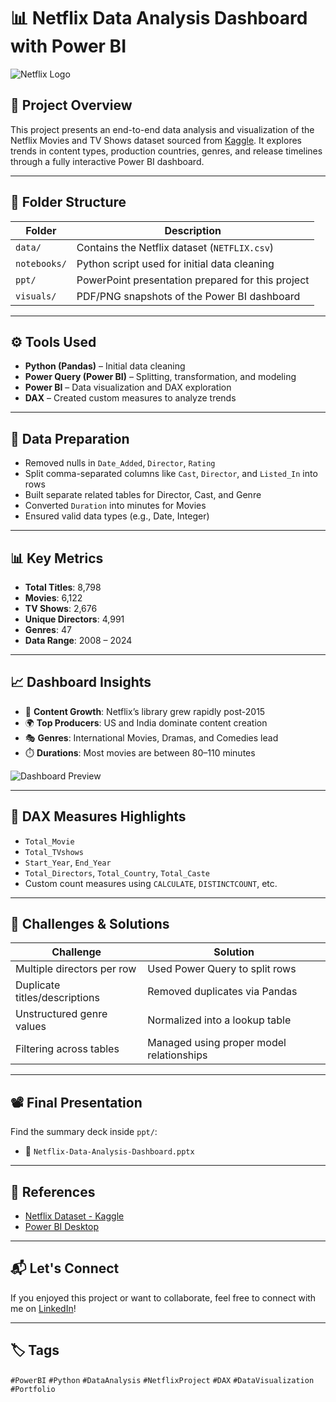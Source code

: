 # 📊 Netflix Data Analysis Dashboard with Power BI

![Netflix Logo](https://upload.wikimedia.org/wikipedia/commons/6/69/Netflix_logo.svg)

## 🎯 Project Overview

This project presents an end-to-end data analysis and visualization of the Netflix Movies and TV Shows dataset sourced from [Kaggle](https://www.kaggle.com/datasets/rahulvyasm/netflix-movies-and-tv-shows). It explores trends in content types, production countries, genres, and release timelines through a fully interactive Power BI dashboard.

---

## 📁 Folder Structure

| Folder      | Description                                         |
|-------------|-----------------------------------------------------|
| `data/`     | Contains the Netflix dataset (`NETFLIX.csv`)        |
| `notebooks/`| Python script used for initial data cleaning        |
| `ppt/`      | PowerPoint presentation prepared for this project   |
| `visuals/`  | PDF/PNG snapshots of the Power BI dashboard         |

---

## ⚙️ Tools Used

- **Python (Pandas)** – Initial data cleaning
- **Power Query (Power BI)** – Splitting, transformation, and modeling
- **Power BI** – Data visualization and DAX exploration
- **DAX** – Created custom measures to analyze trends

---

## 🧹 Data Preparation

- Removed nulls in `Date_Added`, `Director`, `Rating`
- Split comma-separated columns like `Cast`, `Director`, and `Listed_In` into rows
- Built separate related tables for Director, Cast, and Genre
- Converted `Duration` into minutes for Movies
- Ensured valid data types (e.g., Date, Integer)

---

## 📊 Key Metrics

- **Total Titles**: 8,798  
- **Movies**: 6,122  
- **TV Shows**: 2,676  
- **Unique Directors**: 4,991  
- **Genres**: 47  
- **Data Range**: 2008 – 2024

---

## 📈 Dashboard Insights

- 📅 **Content Growth**: Netflix’s library grew rapidly post-2015
- 🌍 **Top Producers**: US and India dominate content creation
- 🎭 **Genres**: International Movies, Dramas, and Comedies lead
- ⏱️ **Durations**: Most movies are between 80–110 minutes

![Dashboard Preview](visuals/NETFLIX_DASHBOARD.png)

---

## 🧠 DAX Measures Highlights

- `Total_Movie`
- `Total_TVshows`
- `Start_Year`, `End_Year`
- `Total_Directors`, `Total_Country`, `Total_Caste`
- Custom count measures using `CALCULATE`, `DISTINCTCOUNT`, etc.

---

## 🚧 Challenges & Solutions

| Challenge                      | Solution                                |
|-------------------------------|-----------------------------------------|
| Multiple directors per row    | Used Power Query to split rows          |
| Duplicate titles/descriptions | Removed duplicates via Pandas           |
| Unstructured genre values     | Normalized into a lookup table          |
| Filtering across tables       | Managed using proper model relationships|

---

## 📽️ Final Presentation

Find the summary deck inside `ppt/`:
- 📁 `Netflix-Data-Analysis-Dashboard.pptx`

---

## 🔗 References

- [Netflix Dataset - Kaggle](https://www.kaggle.com/datasets/rahulvyasm/netflix-movies-and-tv-shows)
- [Power BI Desktop](https://powerbi.microsoft.com/desktop)

---

## 📬 Let's Connect

If you enjoyed this project or want to collaborate, feel free to connect with me on [LinkedIn](https://www.linkedin.com/in/priya-mohan-058b79208/)!

---

## 🏷️ Tags

`#PowerBI` `#Python` `#DataAnalysis` `#NetflixProject` `#DAX` `#DataVisualization` `#Portfolio`

